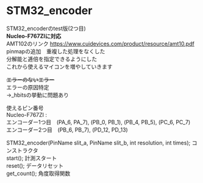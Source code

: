 # STM32_encoder  
STM32_encoderのtest版(2つ目)  
**Nucleo-F767ZIに対応**  
AMT102のリンク https://www.cuidevices.com/product/resource/amt10.pdf  
pinmapの追加　重複した処理をなくした  
分解能と逓倍を指定できるようにした  
これから使えるマイコンを増やしていきます  
  
~~エラーのないエラー~~  
エラーの原因特定  
→_hbitsの挙動に問題あり  
  
使えるピン番号  
Nucleo-F767ZI :  
エンコーダー1つ目　(PA_6, PA_7), (PB_0, PB_1), (PB_4, PB_5), (PC_6, PC_7)   
エンコーダー2つ目　(PB_6, PB_7), (PD_12, PD_13)  

STM32_encoder(PinName slit_a, PinName slit_b, int resolution, int times);        コンストラクタ  
start();                                    計測スタート  
reset();                                    データリセット  
get_count();                                角度取得関数  
